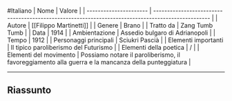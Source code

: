 #Italiano 
| Nome                   | Valore                                                                                             |
| ---------------------- | -------------------------------------------------------------------------------------------------- |
| Autore                 | [[Filippo Martinetti]]                                                                             |
| Genere                 | Brano                                                                                              |
| Tratto da              | Zang Tumb Tumb                                                                                     |
| Data                   | 1914                                                                                               |
| Ambientazione          | Assedio bulgaro di Adrianopoli                                                                     |
| Tempo                  | 1912                                                                                               |
| Personaggi principali  | Sciukri Pascià                                                                                     |
| Elementi importanti    | Il tipico paroliberismo del Futurismo                                                              | 
| Elementi della poetica | /                                                                                                  |
| Elementi del movimento | Possiamo notare il paroliberismo, il favoreggiamento alla guerra e la mancanza della punteggiatura |

---
## Riassunto

